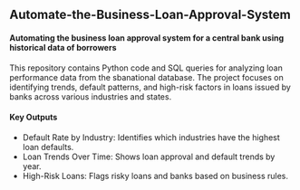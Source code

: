 ## Automate-the-Business-Loan-Approval-System
#### Automating the business loan approval system for a central bank using historical data of borrowers
This repository contains Python code and SQL queries for analyzing loan performance data from the sbanational database. 
The project focuses on identifying trends, default patterns, and high-risk factors in loans issued by banks across various industries and states.

#### Key Outputs
- Default Rate by Industry: Identifies which industries have the highest loan defaults.
- Loan Trends Over Time: Shows loan approval and default trends by year.
- High-Risk Loans: Flags risky loans and banks based on business rules.
